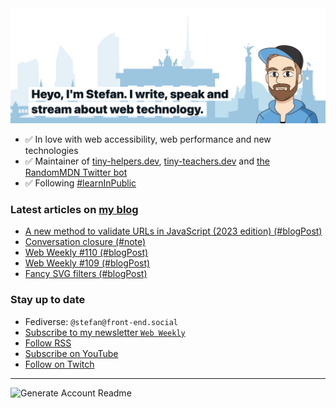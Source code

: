 <img alt="Heyo, I'm Stefan. I write and speak about web technology." src="https://raw.githubusercontent.com/stefanjudis/stefanjudis/main/screenshot.png">

- ✅ In love with web accessibility, web performance and new technologies
- ✅ Maintainer of [tiny-helpers.dev](https://tiny-helpers.dev), [tiny-teachers.dev](https://tiny-teachers.dev/) and [the RandomMDN Twitter bot](https://twitter.com/randomMDN)
- ✅ Following [#learnInPublic](https://www.stefanjudis.com/today-i-learned/)
### Latest articles on [my blog](https://www.stefanjudis.com)

<!-- BLOG-POST-LIST:START -->
- [A new method to validate URLs in JavaScript &lpar;2023 edition&rpar; &lpar;#blogPost&rpar;](https://www.stefanjudis.com/blog/validate-urls-in-javascript/)
- [Conversation closure &lpar;#note&rpar;](https://www.stefanjudis.com/notes/conversation-closure/)
- [Web Weekly #110 &lpar;#blogPost&rpar;](https://www.stefanjudis.com/blog/web-weekly-110/)
- [Web Weekly #109 &lpar;#blogPost&rpar;](https://www.stefanjudis.com/blog/web-weekly-109/)
- [Fancy SVG filters &lpar;#blogPost&rpar;](https://www.stefanjudis.com/blog/fancy-svg-filters/)
<!-- BLOG-POST-LIST:END -->

### Stay up to date

- Fediverse: `@stefan@front-end.social`
- [Subscribe to my newsletter `Web Weekly`](https://webweekly.email/)
- [Follow RSS](https://www.stefanjudis.com/feeds/)
- [Subscribe on YouTube](https://youtube.com/c/stefanjudis)
- [Follow on Twitch](https://www.twitch.tv/stefanjudis)

---

![Generate Account Readme](https://github.com/stefanjudis/stefanjudis/workflows/Generate%20Account%20Readme/badge.svg)

